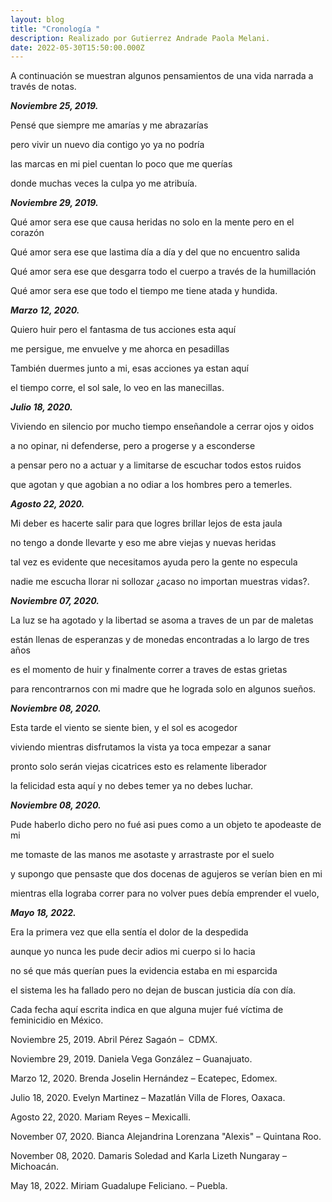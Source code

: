 ```yaml
---
layout: blog
title: "Cronología "
description: Realizado por Gutierrez Andrade Paola Melani.
date: 2022-05-30T15:50:00.000Z
---
```



A continuación se muestran algunos pensamientos de una vida narrada a través de notas.



***Noviembre 25, 2019.***

Pensé que siempre me amarías y me abrazarías

pero vivir un nuevo dia contigo yo ya no podría 

las marcas en mi piel cuentan lo poco que me querías

donde muchas veces la culpa yo me atribuía. 





***Noviembre 29, 2019.***

Qué amor sera ese que causa heridas no solo en la mente pero en el corazón

Qué amor sera ese que lastima día a día y del que no encuentro salida

Qué amor sera ese que desgarra todo el cuerpo a través de la humillación

Qué amor sera ese que todo el tiempo me tiene atada y hundida.





***Marzo 12, 2020.***

<!--StartFragment-->

Quiero huir pero el fantasma de tus acciones esta aquí

me persigue, me envuelve y me ahorca en pesadillas 

También duermes junto a mi, esas acciones ya estan aquí

el tiempo corre, el sol sale, lo veo en las manecillas. 





***Julio 18, 2020.***

Viviendo en silencio por mucho tiempo enseñandole a cerrar ojos y oidos 

a no opinar, ni defenderse, pero a progerse y a esconderse 

a pensar pero no a actuar y a limitarse de escuchar todos estos ruidos

que agotan y que agobian a no odiar a los hombres pero a temerles.





***Agosto 22, 2020.***

Mi deber es hacerte salir para que logres brillar lejos de esta jaula

no tengo a donde llevarte y eso me abre viejas y nuevas heridas

tal vez es evidente que necesitamos ayuda pero la gente no especula

nadie me escucha llorar ni sollozar ¿acaso no importan muestras vidas?.



***Noviembre 07, 2020.***

La luz se ha agotado y la libertad se asoma a traves de un par de maletas

están llenas de esperanzas y de monedas encontradas a lo largo de tres años 

es el momento de huir y finalmente correr a traves de estas grietas

para rencontrarnos con mi madre  que he lograda solo en algunos sueños.





***Noviembre 08, 2020.***

Esta tarde el viento se siente bien, y el sol es acogedor 

viviendo mientras disfrutamos la vista ya toca empezar a sanar

pronto solo serán viejas cicatrices esto es relamente liberador

la felicidad esta aquí y no debes temer ya no debes luchar.





***Noviembre 08, 2020.***

Pude haberlo dicho pero no fué asi pues como a un objeto te apodeaste de mi

me tomaste de las manos me asotaste y arrastraste por el suelo 

y supongo que pensaste que dos docenas de agujeros se verían bien en mi

mientras ella lograba correr para no volver pues debía emprender el vuelo,





***Mayo 18, 2022.*** 

Era la primera vez que ella sentía el dolor de la despedida

aunque yo nunca les pude decir adios mi cuerpo si lo hacia

no sé que más querían pues la evidencia estaba en mi esparcida

el sistema les ha fallado pero no dejan de buscan justicia día con día. 







Cada fecha aquí escrita indica en que alguna mujer fué víctima de feminicidio en México. 



Noviembre 25, 2019. Abril Pérez Sagaón –  CDMX. 

Noviembre 29, 2019. Daniela Vega González – Guanajuato.

Marzo 12, 2020. Brenda Joselin Hernández – Ecatepec, Edomex.

Julio 18, 2020. Evelyn Martinez – Mazatlán Villa de Flores, Oaxaca.

Agosto 22, 2020. Mariam Reyes – Mexicalli.

November 07, 2020. Bianca Alejandrina Lorenzana "Alexis" – Quintana Roo.

November 08, 2020. Damaris Soledad and Karla Lizeth Nungaray – Michoacán.

May 18, 2022. Miriam Guadalupe Feliciano. – Puebla.